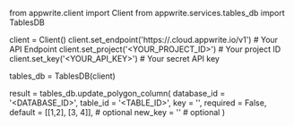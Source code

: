 from appwrite.client import Client
from appwrite.services.tables_db import TablesDB

client = Client()
client.set_endpoint('https://<REGION>.cloud.appwrite.io/v1') # Your API Endpoint
client.set_project('<YOUR_PROJECT_ID>') # Your project ID
client.set_key('<YOUR_API_KEY>') # Your secret API key

tables_db = TablesDB(client)

result = tables_db.update_polygon_column(
    database_id = '<DATABASE_ID>',
    table_id = '<TABLE_ID>',
    key = '',
    required = False,
    default = [[1,2], [3, 4]], # optional
    new_key = '' # optional
)
